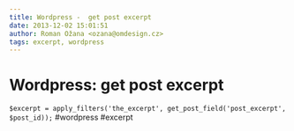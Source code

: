 ```yaml
---
title: Wordpress -  get post excerpt
date: 2013-12-02 15:01:51
author: Roman Ožana <ozana@omdesign.cz>
tags: excerpt, wordpress
---
```



# Wordpress: get post excerpt

`$excerpt = apply_filters('the_excerpt', get_post_field('post_excerpt', $post_id));`
 #wordpress #excerpt